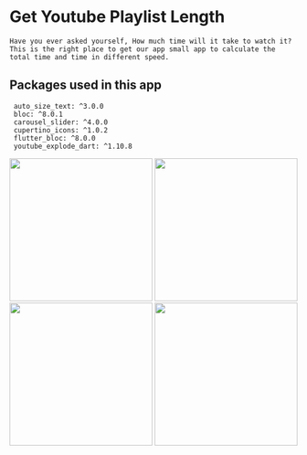 # Get Youtube Playlist Length



```
Have you ever asked yourself, How much time will it take to watch it?
This is the right place to get our app small app to calculate the total time and time in different speed.
```
## Packages used in this app
```
 auto_size_text: ^3.0.0
 bloc: ^8.0.1
 carousel_slider: ^4.0.0
 cupertino_icons: ^1.0.2
 flutter_bloc: ^8.0.0
 youtube_explode_dart: ^1.10.8
```
<img src="https://user-images.githubusercontent.com/70527079/146687190-6f8904fd-727a-4567-81fd-79d6759e2f86.png" width="250" style ="display: inline;">
<img src="https://user-images.githubusercontent.com/70527079/146687197-d135e1bf-99e1-4952-af4c-eb936eca469e.png" width="250" style ="display: inline;">
<img src="https://user-images.githubusercontent.com/70527079/146687202-c79b0c33-45b5-4c38-bfd4-d2df0c4c8fed.png" width="250">
<img src="https://user-images.githubusercontent.com/70527079/146687205-14ec6486-788f-4e66-a094-5183112c4997.png" width="250">
